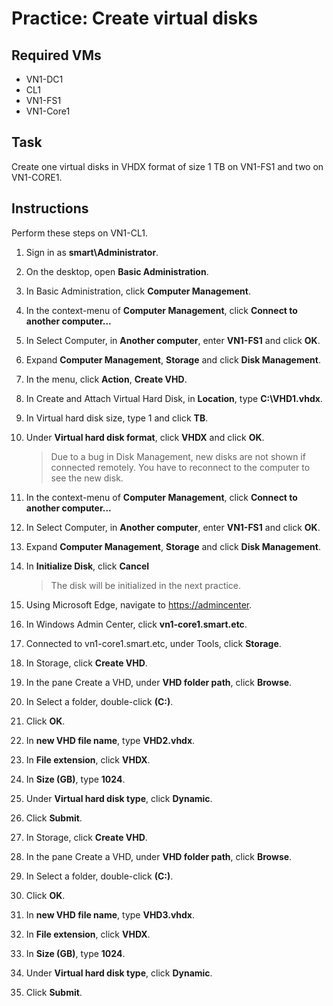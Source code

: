 # Practice: Create virtual disks

## Required VMs

* VN1-DC1
* CL1
* VN1-FS1
* VN1-Core1

## Task

Create one virtual disks in VHDX format of size 1 TB on VN1-FS1 and two on VN1-CORE1.

## Instructions

Perform these steps on VN1-CL1.

1. Sign in as **smart\Administrator**.
1. On the desktop, open **Basic Administration**.
1. In Basic Administration, click **Computer Management**.
1. In the context-menu of **Computer Management**, click **Connect to another computer...**
1. In Select Computer, in **Another computer**, enter **VN1-FS1** and click **OK**.
1. Expand **Computer Management**, **Storage** and click **Disk Management**.
1. In the menu, click **Action**, **Create VHD**.
1. In Create and Attach Virtual Hard Disk, in **Location**, type **C:\VHD1.vhdx**.
1. In Virtual hard disk size, type 1 and click **TB**.
1. Under **Virtual hard disk format**, click **VHDX** and click **OK**.

    > Due to a bug in Disk Management, new disks are not shown if connected remotely. You have to reconnect to the computer to see the new disk.

1. In the context-menu of **Computer Management**, click **Connect to another computer...**
1. In Select Computer, in **Another computer**, enter **VN1-FS1** and click **OK**.
1. Expand **Computer Management**, **Storage** and click **Disk Management**.
1. In **Initialize Disk**, click **Cancel**

    > The disk will be initialized in the next practice.

1. Using Microsoft Edge, navigate to <https://admincenter>.
1. In Windows Admin Center, click **vn1-core1.smart.etc**.
1. Connected to vn1-core1.smart.etc, under Tools, click **Storage**.
1. In Storage, click **Create VHD**.
1. In the pane Create a VHD, under **VHD folder path**, click **Browse**.
1. In Select a folder, double-click **(C:)**.
1. Click **OK**.
1. In **new VHD file name**, type **VHD2.vhdx**.
1. In **File extension**, click **VHDX**.
1. In **Size (GB)**, type **1024**.
1. Under **Virtual hard disk type**, click **Dynamic**.
1. Click **Submit**.
1. In Storage, click **Create VHD**.
1. In the pane Create a VHD, under **VHD folder path**, click **Browse**.
1. In Select a folder, double-click **(C:)**.
1. Click **OK**.
1. In **new VHD file name**, type **VHD3.vhdx**.
1. In **File extension**, click **VHDX**.
1. In **Size (GB)**, type **1024**.
1. Under **Virtual hard disk type**, click **Dynamic**.
1. Click **Submit**.
